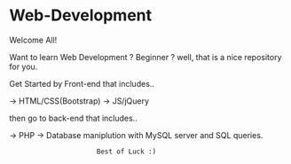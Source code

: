 # Web-Development

Welcome All!

Want to learn Web Development ? Beginner ?
well, that is a nice repository for you.

Get Started by Front-end that includes..

-> HTML/CSS(Bootstrap)
-> JS/jQuery

then go to back-end that includes..

-> PHP
-> Database maniplution with MySQL server and SQL queries.


                          Best of Luck :) 
